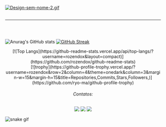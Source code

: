 [![Design-sem-nome-2.gif](https://i.postimg.cc/vHV1fccj/Design-sem-nome-2.gif)](https://postimg.cc/zVqX1DwS)
</br>
</br>
<hr size="1" width="100%" align="center" noshade>
</br>
</br>

![Anurag's GitHub stats](https://github-readme-stats.vercel.app/api?username=rozendox&show_icons=true&theme=radical) [![GitHub Streak](https://streak-stats.demolab.com?user=Rozendox&theme=radical&hide_border=true&locale=pt_BR&date_format=j%20M%5B%20Y%5D)](https://git.io/streak-stats)
<div align="center">
[![Top Langs](https://github-readme-stats.vercel.app/api/top-langs/?username=rozendox&layout=compact)](https://github.com/rozendox/github-readme-stats) </br> 
[![trophy](https://github-profile-trophy.vercel.app/?username=rozendox&row=2&column=4&theme=onedark&column=3&margin-w=15&margin-h=15&title=Repositories,Commits,Stars,Followers,)](https://github.com/ryo-ma/github-profile-trophy)
</div>

<h6> <p align="center"> <i>  Contatos:</i> </p> </h6>


<div>
  <p align="center">
  <a href="https://instagram.com/rozendox_" target="_blank"><img src="https://img.shields.io/badge/-Instagram-%23E4405F?style=for-the-badge&logo=instagram&logoColor=white" target="_blank"></a>
  <a href = "mailto:roxy.py@protonmail.com"><img src="https://img.shields.io/badge/Gmail-D14836?style=for-the-badge&logo=gmail&logoColor=white" target="_blank"></a>
  <a href="https://www.linkedin.com/in/cgrox/" target="_blank"><img src="https://img.shields.io/badge/-LinkedIn-%230077B5?style=for-the-badge&logo=linkedin&logoColor=white" target="_blank"></a>  

</div>


![snake gif](https://github.com/rozendox/rozendox/blob/output/github-contribution-grid-snake.gif)





